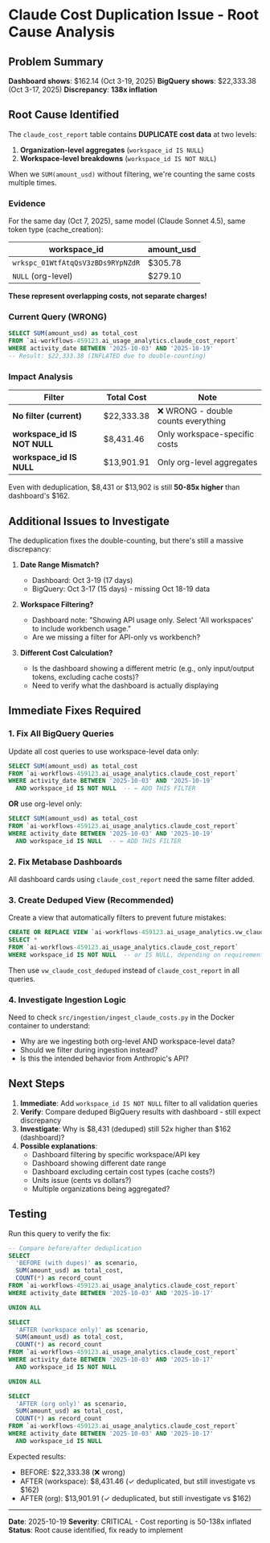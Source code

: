 # Claude Cost Duplication Issue - Root Cause Analysis

## Problem Summary

**Dashboard shows**: $162.14 (Oct 3-19, 2025)
**BigQuery shows**: $22,333.38 (Oct 3-17, 2025)
**Discrepancy**: **138x inflation**

## Root Cause Identified

The `claude_cost_report` table contains **DUPLICATE cost data** at two levels:

1. **Organization-level aggregates** (`workspace_id IS NULL`)
2. **Workspace-level breakdowns** (`workspace_id IS NOT NULL`)

When we `SUM(amount_usd)` without filtering, we're counting the same costs multiple times.

### Evidence

For the same day (Oct 7, 2025), same model (Claude Sonnet 4.5), same token type (cache_creation):

| workspace_id | amount_usd |
|--------------|------------|
| `wrkspc_01WtfAtqQsV3zBDs9RYpNZdR` | $305.78 |
| `NULL` (org-level) | $279.10 |

**These represent overlapping costs, not separate charges!**

### Current Query (WRONG)
```sql
SELECT SUM(amount_usd) as total_cost
FROM `ai-workflows-459123.ai_usage_analytics.claude_cost_report`
WHERE activity_date BETWEEN '2025-10-03' AND '2025-10-19'
-- Result: $22,333.38 (INFLATED due to double-counting)
```

### Impact Analysis

| Filter | Total Cost | Note |
|--------|------------|------|
| **No filter (current)** | $22,333.38 | ❌ WRONG - double counts everything |
| **workspace_id IS NOT NULL** | $8,431.46 | Only workspace-specific costs |
| **workspace_id IS NULL** | $13,901.91 | Only org-level aggregates |

Even with deduplication, $8,431 or $13,902 is still **50-85x higher** than dashboard's $162.

## Additional Issues to Investigate

The deduplication fixes the double-counting, but there's still a massive discrepancy:

1. **Date Range Mismatch?**
   - Dashboard: Oct 3-19 (17 days)
   - BigQuery: Oct 3-17 (15 days) - missing Oct 18-19 data

2. **Workspace Filtering?**
   - Dashboard note: "Showing API usage only. Select 'All workspaces' to include workbench usage."
   - Are we missing a filter for API-only vs workbench?

3. **Different Cost Calculation?**
   - Is the dashboard showing a different metric (e.g., only input/output tokens, excluding cache costs)?
   - Need to verify what the dashboard is actually displaying

## Immediate Fixes Required

### 1. Fix All BigQuery Queries

Update all cost queries to use workspace-level data only:

```sql
SELECT SUM(amount_usd) as total_cost
FROM `ai-workflows-459123.ai_usage_analytics.claude_cost_report`
WHERE activity_date BETWEEN '2025-10-03' AND '2025-10-19'
  AND workspace_id IS NOT NULL  -- ← ADD THIS FILTER
```

**OR** use org-level only:

```sql
SELECT SUM(amount_usd) as total_cost
FROM `ai-workflows-459123.ai_usage_analytics.claude_cost_report`
WHERE activity_date BETWEEN '2025-10-03' AND '2025-10-19'
  AND workspace_id IS NULL  -- ← ADD THIS FILTER
```

### 2. Fix Metabase Dashboards

All dashboard cards using `claude_cost_report` need the same filter added.

### 3. Create Deduped View (Recommended)

Create a view that automatically filters to prevent future mistakes:

```sql
CREATE OR REPLACE VIEW `ai-workflows-459123.ai_usage_analytics.vw_claude_cost_deduped` AS
SELECT *
FROM `ai-workflows-459123.ai_usage_analytics.claude_cost_report`
WHERE workspace_id IS NOT NULL  -- or IS NULL, depending on requirements
```

Then use `vw_claude_cost_deduped` instead of `claude_cost_report` in all queries.

### 4. Investigate Ingestion Logic

Need to check `src/ingestion/ingest_claude_costs.py` in the Docker container to understand:
- Why are we ingesting both org-level AND workspace-level data?
- Should we filter during ingestion instead?
- Is this the intended behavior from Anthropic's API?

## Next Steps

1. **Immediate**: Add `workspace_id IS NOT NULL` filter to all validation queries
2. **Verify**: Compare deduped BigQuery results with dashboard - still expect discrepancy
3. **Investigate**: Why is $8,431 (deduped) still 52x higher than $162 (dashboard)?
4. **Possible explanations**:
   - Dashboard filtering by specific workspace/API key
   - Dashboard showing different date range
   - Dashboard excluding certain cost types (cache costs?)
   - Units issue (cents vs dollars?)
   - Multiple organizations being aggregated?

## Testing

Run this query to verify the fix:

```sql
-- Compare before/after deduplication
SELECT
  'BEFORE (with dupes)' as scenario,
  SUM(amount_usd) as total_cost,
  COUNT(*) as record_count
FROM `ai-workflows-459123.ai_usage_analytics.claude_cost_report`
WHERE activity_date BETWEEN '2025-10-03' AND '2025-10-17'

UNION ALL

SELECT
  'AFTER (workspace only)' as scenario,
  SUM(amount_usd) as total_cost,
  COUNT(*) as record_count
FROM `ai-workflows-459123.ai_usage_analytics.claude_cost_report`
WHERE activity_date BETWEEN '2025-10-03' AND '2025-10-17'
  AND workspace_id IS NOT NULL

UNION ALL

SELECT
  'AFTER (org only)' as scenario,
  SUM(amount_usd) as total_cost,
  COUNT(*) as record_count
FROM `ai-workflows-459123.ai_usage_analytics.claude_cost_report`
WHERE activity_date BETWEEN '2025-10-03' AND '2025-10-17'
  AND workspace_id IS NULL
```

Expected results:
- BEFORE: $22,333.38 (❌ wrong)
- AFTER (workspace): $8,431.46 (✓ deduplicated, but still investigate vs $162)
- AFTER (org): $13,901.91 (✓ deduplicated, but still investigate vs $162)

---

**Date**: 2025-10-19
**Severity**: CRITICAL - Cost reporting is 50-138x inflated
**Status**: Root cause identified, fix ready to implement
